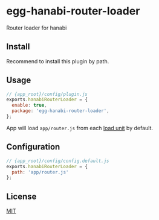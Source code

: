 # egg-hanabi-router-loader

Router loader for hanabi

## Install
Recommend to install this plugin by path.

## Usage

```js
// {app_root}/config/plugin.js
exports.hanabiRouterLoader = {
  enable: true,
  package: 'egg-hanabi-router-loader',
};
```

App will load `app/router.js` from each [load unit](https://eggjs.org/en/advanced/loader.html#loadunit) by default.

## Configuration

```js
// {app_root}/config/config.default.js
exports.hanabiRouterLoader = {
  path: 'app/router.js'
};
```

## License

[MIT](LICENSE)
